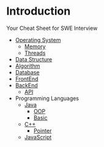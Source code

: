 # Introduction
Your Cheat Sheet for SWE Interview

* [Operating System](OS/README.md)
  * [Memory](OS/Memory.md)
  * [Threads](OS/Thread.md)
* [Data Structure](Data-Structure/README.md)
* [Algorithm](Algorithm/README.md)
* [Database](Database/README.md)
* [FrontEnd](FrontEnd/README.md)
* [BackEnd](BackEnd/README.md)
  * [API](BackEnd/API.md)
* Programming Languages
  * [Java](java/README.md)
    * [OOP](java/OOP.md)
    * [Basic](java/Basic.md)
  * [C++](C++/README.md)
    * [Pointer](C++/Pointer.md)
  * [JavaScript](JavaScript/README.md)





